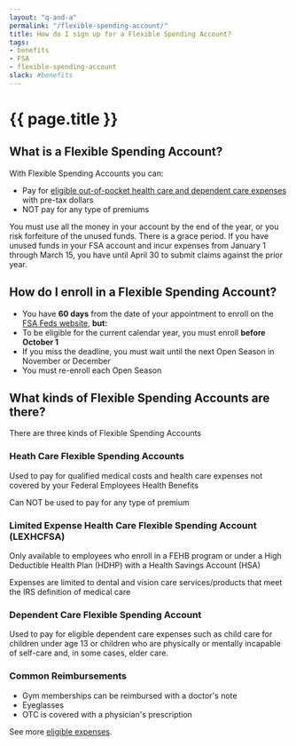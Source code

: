 ```yaml
---
layout: "q-and-a"
permalink: "/flexible-spending-account/"
title: How do I sign up for a Flexible Spending Account?
tags:
- benefits
- FSA
- flexible-spending-account
slack: #benefits
---
```

# {{ page.title }}

## What is a Flexible Spending Account?

With Flexible Spending Accounts you can:

* Pay for [eligible out-of-pocket health care and dependent care expenses](http://dtg.adp.com/FSAFEDSExpenseViewer#/search) with pre-tax dollars
* NOT pay for any type of premiums

You must use all the money in your account by the end of the year, or you risk forfeiture of the unused funds. There is a grace period. If you have unused funds in your FSA account and incur expenses from January 1 through March 15, you have until April 30 to submit claims against the prior year.

## How do I enroll in a Flexible Spending Account?

* You have **60 days** from the date of your appointment to enroll on the [FSA Feds website](https://www.fsafeds.com/GEM), **but:**
* To be eligible for the current calendar year, you must enroll **before October 1**
* If you miss the deadline, you must wait until the next Open Season in November or December
* You must re-enroll each Open Season

## What kinds of Flexible Spending Accounts are there?

There are three kinds of Flexible Spending Accounts

### Heath Care Flexible Spending Accounts

Used to pay for qualified medical costs and health care expenses not covered by your Federal Employees Health Benefits

Can NOT be used to pay for any type of premium

### Limited Expense Health Care Flexible Spending Account (LEXHCFSA)

Only available to employees who enroll in a FEHB program or under a High Deductible Health Plan (HDHP) with a Health Savings Account (HSA)

Expenses are limited to dental and vision care services/products that meet the IRS definition of medical care

### Dependent Care Flexible Spending Account

Used to pay for eligible dependent care expenses such as child care for children under age 13 or children
 who are physically or mentally incapable of self-care and, in some cases, elder care.

### Common Reimbursements

* Gym memberships can be reimbursed with a doctor's note
* Eyeglasses
* OTC is covered with a physician's prescription

See more [eligible expenses](http://dtg.adp.com/FSAFEDSExpenseViewer#/home).
